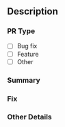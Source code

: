 # <Issue Name>

## Description

### PR Type

- [ ] Bug fix
- [ ] Feature
- [ ] Other

### Summary

<!-- Describe the issue -->

### Fix

<!-- Describe the fix -->

### Other Details

<!-- Describe other miscellaneous changes -->
